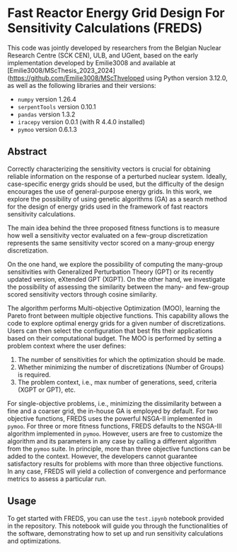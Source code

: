 
# Fast Reactor Energy Grid Design For Sensitivity Calculations (FREDS)

This code was jointly developed by researchers from the Belgian Nuclear Research Centre (SCK CEN), ULB, and UGent, based on the early implementation developed by Emilie3008 and available at [Emilie3008/MScThesis_2023_2024](https://github.com/Emilie3008/MScThveloped using Python version 3.12.0, as well as the following libraries and their versions:
- `numpy` version 1.26.4
- `serpentTools` version 0.10.1
- `pandas` version 1.3.2
- `iracepy` version 0.0.1 (with R 4.4.0 installed)
- `pymoo` version 0.6.1.3

## Abstract

Correctly characterizing the sensitivity vectors is crucial for obtaining reliable information on the response of a perturbed nuclear system. Ideally, case-specific energy grids should be used, but the difficulty of the design encourages the use of general-purpose energy grids. In this work, we explore the possibility of using genetic algorithms (GA) as a search method for the design of energy grids used in the framework of fast reactors sensitivity calculations.

The main idea behind the three proposed fitness functions is to measure how well a sensitivity vector evaluated on a few-group discretization represents the same sensitivity vector scored on a many-group energy discretization.

On the one hand, we explore the possibility of computing the many-group sensitivities with Generalized Perturbation Theory (GPT) or its recently updated version, eXtended GPT (XGPT). On the other hand, we investigate the possibility of assessing the similarity between the many- and few-group scored sensitivity vectors through cosine similarity.

The algorithm performs Multi-objective Optimization (MOO), learning the Pareto front between multiple objective functions. This capability allows the code to explore optimal energy grids for a given number of discretizations. Users can then select the configuration that best fits their applications based on their computational budget. The MOO is performed by setting a problem context where the user defines:
1. The number of sensitivities for which the optimization should be made.
2. Whether minimizing the number of discretizations (Number of Groups) is required.
3. The problem context, i.e., max number of generations, seed, criteria (XGPT or GPT), etc.

For single-objective problems, i.e., minimizing the dissimilarity between a fine and a coarser grid, the in-house GA is employed by default. For two objective functions, FREDS uses the powerful NSGA-II implemented in `pymoo`. For three or more fitness functions, FREDS defaults to the NSGA-III algorithm implemented in `pymoo`. However, users are free to customize the algorithm and its parameters in any case by calling a different algorithm from the `pymoo` suite. In principle, more than three objective functions can be added to the context. However, the developers cannot guarantee satisfactory results for problems with more than three objective functions. In any case, FREDS will yield a collection of convergence and performance metrics to assess a particular run.

## Usage
To get started with FREDS, you can use the `test.ipynb` notebook provided in the repository. This notebook will guide you through the functionalities of the software, demonstrating how to set up and run sensitivity calculations and optimizations.

